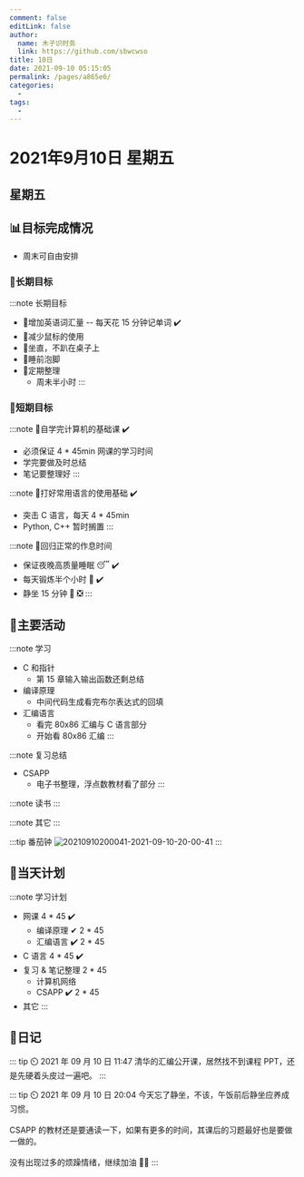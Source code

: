 ```yaml
---
comment: false
editLink: false
author: 
  name: 木子识时务
  link: https://github.com/sbwcwso
title: 10日
date: 2021-09-10 05:15:05
permalink: /pages/a865e6/
categories: 
  - 
tags: 
  - 
---
```


# 2021年9月10日 星期五

## 星期五

## 📊目标完成情况

* 周末可自由安排

### 🐺长期目标

:::note 长期目标
* 🚢增加英语词汇量 -- 每天花 15 分钟记单词  ✔️
* 🚢减少鼠标的使用
* 🚢坐直，不趴在桌子上
* 🚢睡前泡脚
* 🚢定期整理
  * 周未半小时
:::

### 🐆短期目标

:::note 🚗自学完计算机的基础课  ✔️
* 必须保证 4 * 45min 网课的学习时间
* 学完要做及时总结
* 笔记要整理好
:::

:::note 🚗打好常用语言的使用基础  ✔️
* 突击 C 语言，每天 4 * 45min
* Python, C++ 暂时搁置
:::

:::note 🚗回归正常的作息时间
* 保证夜晚高质量睡眠 😴  ✔️
* 每天锻炼半个小时 🏃  ✔️
* 静坐 15 分钟 🙏  ❎
:::

## 🏃主要活动

:::note 学习
* C 和指针
  * 第 15 章输入输出函数还剩总结
* 编译原理
  * 中间代码生成看完布尔表达式的回填
* 汇编语言
  * 看完 80x86 汇编与 C 语言部分
  * 开始看 80x86 汇编
:::

:::note 复习总结
* CSAPP
  * 电子书整理，浮点数教材看了部分
:::

:::note 读书
:::

:::note 其它
:::

:::tip 番茄钟
![20210910200041-2021-09-10-20-00-41](https://cdn.jsdelivr.net/gh/sbwcwso/PicBed@master/20210910200041-2021-09-10-20-00-41.png)
:::

## 📓当天计划

:::note 学习计划
* 网课 4 * 45  ✔️
  * 编译原理  ✔ ️2 * 45
  * 汇编语言  ✔️ 2 * 45
* C 语言 4 * 45  ✔️
* 复习 & 笔记整理 2 * 45
  * 计算机网络
  * CSAPP  ✔️ 2 * 45
* 其它
:::

## 🤔日记

::: tip ⏲️ 2021 年 09 月 10 日 11:47
清华的汇编公开课，居然找不到课程 PPT，还是先硬着头皮过一遍吧。
:::

::: tip ⏲️ 2021 年 09 月 10 日 20:04
今天忘了静坐，不该，午饭前后静坐应养成习惯。
<br><br>
CSAPP 的教材还是要通读一下，如果有更多的时间，其课后的习题最好也是要做一做的。
<br><br>
没有出现过多的烦躁情绪，继续加油 🚀🚀
:::
